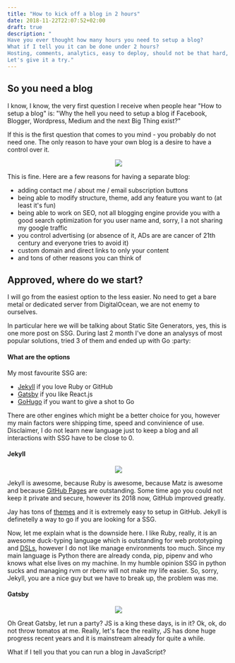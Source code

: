 ```yaml
---
title: "How to kick off a blog in 2 hours"
date: 2018-11-22T22:07:52+02:00
draft: true
description: "
Have you ever thought how many hours you need to setup a blog?
What if I tell you it can be done under 2 hours? 
Hosting, comments, analytics, easy to deploy, should not be that hard, right?
Let's give it a try."
---
```


## So you need a blog

I know, I know, the very first question I receive when people hear "How to setup a blog" is:
"Why the hell you need to setup a blog if Facebook, Blogger, Wordpress, Medium and the next Big Thing exist?"

If this is the first question that comes to you mind - you probably do not need one.
The only reason to have your own blog is a desire to have a control over it.

<center><img src="https://i.postimg.cc/fTVvkKfX/darth-vader-PNG19.png"></center>

This is fine. Here are a few reasons for having a separate blog:

- adding contact me / about me / email subscription buttons
- being able to modify structure, theme, add any feature you want to (at least it's fun)
- being able to work on SEO, not all blogging engine provide you with a good search optimization for you user name and, sorry, I a not sharing my google traffic
- you control advertising (or absence of it, ADs are are cancer of 21th century and everyone tries to avoid it)
- custom domain and direct links to only your content
- and tons of other reasons you can think of

## Approved, where do we start?

I will go from the easiest option to the less easier. No need to get a bare metal or dedicated server from DigitalOcean, we are not enemy to ourselves.

In particular here we will be talking about Static Site Generators, yes, this is one more post on SSG. 
During last 2 month I've done an analysys of most popular solutions, tried 3 of them and ended up with Go :party:


#### What are the options

My most favourite SSG are:

- [Jekyll](https://jekyllrb.com/) if you love Ruby or GitHub
- [Gatsby](https://www.gatsbyjs.org) if you like React.js
- [GoHugo](https://gohugo.io) if you want to give a shot to Go

There are other engines which might be a better choice for you, however my main factors were shipping time, speed and convinience of use. Disclaimer, I do not learn new language just to keep a blog and all interactions with SSG have to be close to 0.

#### Jekyll

<center><img src="https://i.postimg.cc/05W8wk8K/logo-2x.png"></center>

Jekyll is awesome, because Ruby is awesome, because Matz is awesome and because [GitHub Pages](https://pages.github.com/) are outstanding. Some time ago you could not keep it private and secure, however its 2018 now, GitHub improved greatly. 

Jay has tons of [themes](http://lmgtfy.com/?q=jekyll+themes) and it is extremely easy to setup in GitHub. Jekyll is definetelly a way to go if you are looking for a SSG.

Now, let me explain what is the downside here. I like Ruby, really, it is an awesome duck-typing language which is outstanding for web prototyping and [DSLs](https://en.wikipedia.org/wiki/Domain-specific_language), however I do not like manage environments too much. Since my main language is Python there are already conda, pip, pipenv and who knows what else lives on my machine. In my humble opinion SSG in python sucks and managing rvm or rbenv will not make my life easier. So, sorry, Jekyll, you are a nice guy but we have to break up, the problem was me.

#### Gatsby

<center><img src="https://i.postimg.cc/SKvBKsLm/gatsby.png"></center>

Oh Great Gatsby, let run a party? JS is a king these days, is in it? Ok, ok, do not throw tomatos at me. Really, let's face the reality, JS has done huge progress recent years and it is mainstream already for quite a while.

What if I tell you that you can run a blog in JavaScript?
